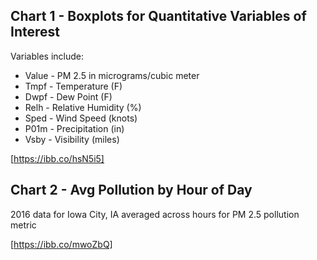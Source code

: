 ## Chart 1 - Boxplots for Quantitative Variables of Interest

Variables include:
- Value - PM 2.5 in micrograms/cubic meter
- Tmpf - Temperature (F)
- Dwpf - Dew Point (F)
- Relh - Relative Humidity (%)
- Sped - Wind Speed (knots)
- P01m - Precipitation (in)
- Vsby - Visibility (miles)

[https://ibb.co/hsN5i5]



## Chart 2 - Avg Pollution by Hour of Day

2016 data for Iowa City, IA averaged across hours for PM 2.5 pollution metric

[https://ibb.co/mwoZbQ]
